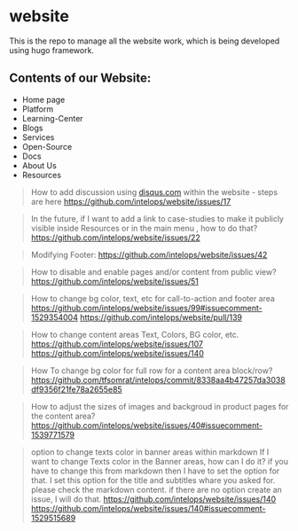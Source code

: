 # website
This is the repo to manage all the website work, which is being developed using hugo framework.

## Contents of our Website:
- Home page
- Platform
- Learning-Center
- Blogs
- Services
- Open-Source
- Docs
- About Us
- Resources

> How to add discussion using [disqus.com](https://disqus.com/) within the website - steps are here https://github.com/intelops/website/issues/17 

> In the future, if I want to add a link to case-studies to make it publicly visible inside Resources or in the main menu , how to do that?
> https://github.com/intelops/website/issues/22 

> Modifying Footer:
> https://github.com/intelops/website/issues/42 

> How to disable and enable pages and/or content from public view?
> https://github.com/intelops/website/issues/51

> How to change bg color, text, etc for call-to-action and footer area
> https://github.com/intelops/website/issues/99#issuecomment-1529354004 
> https://github.com/intelops/website/pull/139 

> How to change content areas Text, Colors, BG color, etc.
> https://github.com/intelops/website/issues/107 
> https://github.com/intelops/website/issues/140 

> How To change bg color for full row for a content area block/row?
> https://github.com/tfsomrat/intelops/commit/8338aa4b47257da3038df9356f21fe78a2655e85 

> How to adjust the sizes of images and backgroud in product pages for the content area?
> https://github.com/intelops/website/issues/40#issuecomment-1539771579 

> option to change texts color in banner areas within markdown
> If I want to change Texts color in the Banner areas, how can I do it?
> if you have to change this from markdown then I have to set the option for that.
> I set this option for the title and subtitles whare you asked for. please check the markdown content.
> if there are no option create an issue, I will do that. 
> https://github.com/intelops/website/issues/140 
> https://github.com/intelops/website/issues/140#issuecomment-1529515689 




